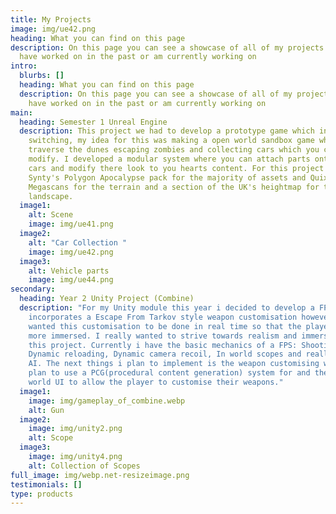 ```yaml
---
title: My Projects
image: img/ue42.png
heading: What you can find on this page
description: On this page you can see a showcase of all of my projects which i
  have worked on in the past or am currently working on
intro:
  blurbs: []
  heading: What you can find on this page
  description: On this page you can see a showcase of all of my projects which i
    have worked on in the past or am currently working on
main:
  heading: Semester 1 Unreal Engine
  description: This project we had to develop a prototype game which involved pawn
    switching, my idea for this was making a open world sandbox game where you
    traverse the dunes escaping zombies and collecting cars which you can then
    modify. I developed a modular system where you can attach parts onto the
    cars and modify there look to you hearts content. For this project I used a
    Synty's Polygon Apocalypse pack for the majority of assets and Quixel
    Megascans for the terrain and a section of the UK's heightmap for the
    landscape.
  image1:
    alt: Scene
    image: img/ue41.png
  image2:
    alt: "Car Collection "
    image: img/ue42.png
  image3:
    alt: Vehicle parts
    image: img/ue44.png
secondary:
  heading: Year 2 Unity Project (Combine)
  description: "For my Unity module this year i decided to develop a FPS which
    incorporates a Escape From Tarkov style weapon customisation however i
    wanted this customisation to be done in real time so that the player feels
    more immersed. I really wanted to strive towards realism and immersion for
    this project. Currently i have the basic mechanics of a FPS: Shooting,
    Dynamic reloading, Dynamic camera recoil, In world scopes and really basic
    AI. The next things i plan to implement is the weapon customising which i
    plan to use a PCG(procedural content generation) system for and then in
    world UI to allow the player to customise their weapons."
  image1:
    image: img/gameplay_of_combine.webp
    alt: Gun
  image2:
    image: img/unity2.png
    alt: Scope
  image3:
    image: img/unity4.png
    alt: Collection of Scopes
full_image: img/webp.net-resizeimage.png
testimonials: []
type: products
---
```

